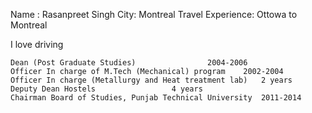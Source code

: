 Name : Rasanpreet Singh
City: Montreal
Travel Experience: Ottowa to Montreal

I love driving 

	Dean (Post Graduate Studies)				2004-2006
	Officer In charge of M.Tech (Mechanical) program	2002-2004
	Officer In charge (Metallurgy and Heat treatment lab)	2 years
	Deputy Dean Hostels					4 years
	Chairman Board of Studies, Punjab Technical University	2011-2014
